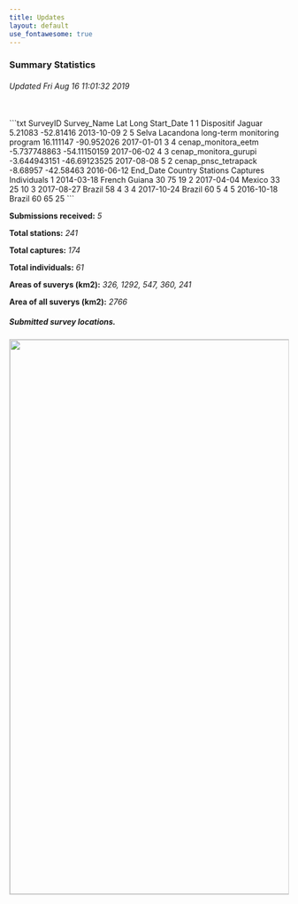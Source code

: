 ```yaml
---
title: Updates
layout: default
use_fontawesome: true
---
```


<h3>Summary Statistics</h3>
<h6 class="italic"> Updated Fri Aug 16 11:01:32 2019 </h6>
<br>
  ```txt
    SurveyID                                  Survey_Name          Lat         Long Start_Date
1        1                            Dispositif Jaguar      5.21083    -52.81416 2013-10-09
2        5 Selva Lacandona long-term monitoring program    16.111147   -90.952026 2017-01-01
3        4                          cenap_monitora_eetm -5.737748863 -54.11150159 2017-06-02
4        3                        cenap_monitora_gurupi -3.644943151 -46.69123525 2017-08-08
5        2                         cenap_pnsc_tetrapack     -8.68957    -42.58463 2016-06-12
    End_Date       Country Stations Captures Individuals
1 2014-03-18 French Guiana       30       75          19
2 2017-04-04        Mexico       33       25          10
3 2017-08-27        Brazil       58        4           3
4 2017-10-24        Brazil       60        5           4
5 2016-10-18        Brazil       60       65          25
  ```
<br>
  <div class="row content-row">     
    <div class="col-12 col-sm-8">
      <p><b>Submissions received:</b> <i> 5 </i></p>
      <p><b>Total stations:</b> <i> 241 </i></p>
      <p><b>Total captures:</b> <i> 174 </i></p>
      <p><b>Total individuals:</b> <i> 61 </i></p>
      <p><b>Areas of suverys (km2):</b> <i> 326, 1292, 547, 360, 241 </i></p>
      <p><b>Area of all suverys (km2):</b> <i> 2766 </i></p>
    </div>
      <div class="col-12 col-sm-4 image-wrapper">
        <h5 class="italic">Submitted survey locations.</h5>
        <img src="{{ site.baseurl }}/images/map_updates/surveys_080519.png" width="1000" style="border:1px solid #cccccc">
      </div>
    </div>
    <br>  
